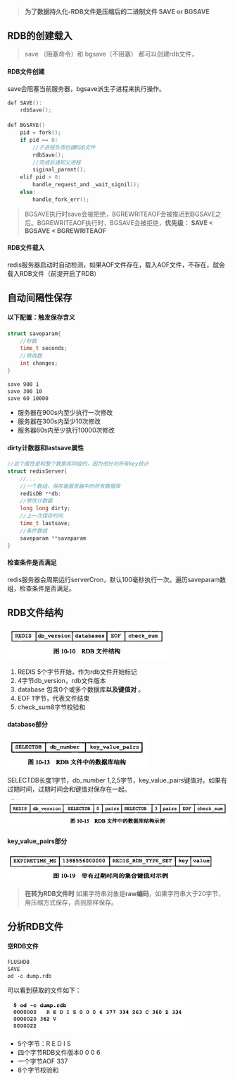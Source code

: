 > #### 为了数据持久化-RDB文件是压缩后的二进制文件 SAVE or BGSAVE

## RDB的创建载入

> save （阻塞命令）和 bgsave（不阻塞） 都可以创建rdb文件，

#### RDB文件创建

save会阻塞当前服务器，bgsave派生子进程来执行操作。

```c
def SAVE():
	rdbSave();

def BGSAVE()
    pid = fork();
	if pid == 0:
		//子进程负责创建RDB文件
		rdbSave();
		//完成后通知父进程
		siginal_parent();
	elif pid > 0:
		handle_request_and _wait_signil();
	else:
		handle_fork_err();
```

> BGSAVE执行时save会被拒绝，BGREWRITEAOF会被推迟到BGSAVE之后。BGREWRITEAOF执行时，BGSAVE会被拒绝，**优先级： SAVE < BGSAVE < BGREWRITEAOF**

#### RDB文件载入

redis服务器启动时自动检测，如果AOF文件存在，载入AOF文件，不存在，就会载入RDB文件（前提开启了RDB）



## 自动间隔性保存

#### 以下配置：触发保存含义

```c
struct saveparam{
    //秒数
    time_t seconds;
    //修改数
    int changes;
}
```



```
save 900 1
save 300 10
save 60 10000
```

- 服务器在900s内至少执行一次修改
- 服务器在300s内至少10次修改
- 服务器60s内至少执行10000次修改

#### dirty计数器和lastsave属性

```c
//这个属性是和整个数据库同级的，因为他针对所有key统计
struct redisServer{
    //...
    //一个数组，保存着服务器中的所有数据库
    redisDB **db;
    //修改计数器
    long long dirty;
    //上一次保存时间
    time_t lastsave;
    //条件数组
    saveparam **saveparam
}
```

#### 检查条件是否满足

redis服务器会周期运行serverCron，默认100毫秒执行一次。遍历saveparam数组，检查条件是否满足。



## RDB文件结构

![](https://github.com/neorof/picture/blob/master/redis/RDB/RDB%E7%BB%93%E6%9E%84.jpg?raw=true)

1. REDIS 5个字节开始，作为rdb文件开始标记
2. 4字节db_version，rdb文件版本
3. database 包含0个或多个数据库**以及键值对** 。
4. EOF 1字节，代表文件结束
5. check_sum8字节校验和

#### database部分

![](https://github.com/neorof/picture/blob/master/redis/RDB/database.jpg?raw=true)

SELECTDB长度1字节，db_number 1,2,5字节，key_value_pairs键值对。如果有过期时间，过期时间会和键值对保存在一起。

![](https://github.com/neorof/picture/blob/master/redis/RDB/RDB%E6%96%87%E4%BB%B6%E5%85%A8%E8%B2%8C.png?raw=true)

#### key_value_pairs部分

![](https://github.com/neorof/picture/blob/master/redis/RDB/k-v%E8%BF%87%E6%9C%9F%E6%97%B6%E9%97%B4%E4%BF%9D%E5%AD%98%E6%96%B9%E5%BC%8F.png?raw=true)

>  **在转为RDB文件时**  如果字符串对象是**raw编码**，如果字符串大于20字节，用压缩方式保存，否则原样保存。



## 分析RDB文件

#### 空RDB文件

```shell
FLUSHDB
SAVE
od -c dump.rdb
```

可以看到获取的文件如下：

![](https://github.com/neorof/picture/blob/master/redis/RDB/RDB%E6%BA%90%E6%96%87%E4%BB%B6.jpg?raw=true)

- 5个字节：R E D I S
- 四个字节RDB文件版本0 0 0 6
- 一个字节AOF 337
- 8个字节校验和

